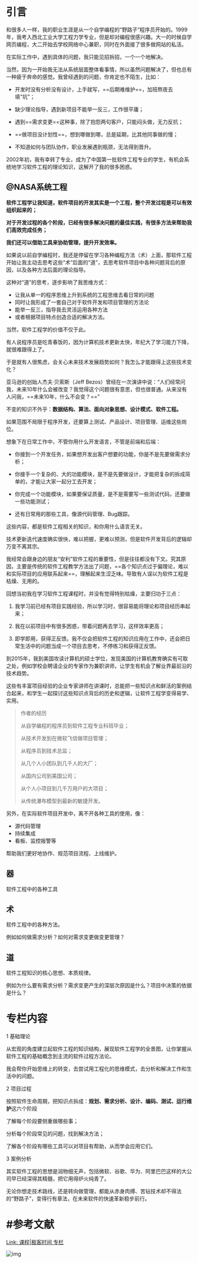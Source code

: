 # 引言

和很多人一样，我的职业生涯是从一个自学编程的“野路子”程序员开始的。1999年，我考入西北工业大学工程力学专业，但是却对编程很感兴趣。大一的时候自学网页编程，大二开始去学校网络中心兼职，同时在外面接了很多做网站的私活。



在实际工作中，遇到具体的问题，我只能见招拆招，一个一个地解决。

当然，因为一开始我无法从系统层面整体看事情，所以虽然问题解决了，但也总有一种疲于奔命的感觉。我曾经遇到的问题，你肯定也不陌生，比如：

- 开发时没有分析没有设计，上手就写，==后期难维护==，加班熬夜去填“坑”； 

- 缺少理论指导，遇到新项目不能举一反三，工作很平庸；

- 遇到==需求变更==这种事，除了抱怨两句客户，只能闷头做，无力反抗；

- ==做项目没计划性==，想到哪做到哪，总是延期，比其他同事做的慢；

- 不知道如何与团队协作，职业发展遇到瓶颈，无法得到晋升。 

2002年初，我有幸转了专业，成为了中国第一批软件工程专业的学生，有机会系统地学习软件工程的理论知识，这解开了我的很多困惑。



## @NASA系统工程

**软件工程学让我知道，软件项目的开发其实是一个工程，整个开发过程是可以有效组织起来的；**

**对于开发过程的各个阶段，已经有很多解决问题的最佳实践，有很多方法来帮助我们高效完成任务；**

**我们还可以借助工具来协助管理，提升开发效率。**



如果说以前自学编程时，我还是停留在学习各种编程方法（术）上面，那软件工程开始让我主动去思考这些“术”后面的“道”，去思考软件项目中各种问题背后的原因，以及各种方法后面的理论指导。

这种对“道”的思考，逐步影响了我思维方式：

- 让我从单一的程序思维上升到系统的工程思维去看日常的问题
- 同时让我形成了一套自己对于软件开发和项目管理的方法论
- 能举一反三，指导我去灵活运用各种方法
- 或者根据项目特点创造合适的解决方法。



当然，软件工程学的价值不仅于此。

有人说程序员是吃青春饭的，因为计算机技术更新太快，年纪大了学习能力下降，就很难跟得上了。

于是就有人很焦虑，会关心未来技术发展趋势如何？我怎么才能跟得上这些技术变化？

亚马逊的创始人杰夫·贝索斯（Jeff Bezos）曾经在一次演讲中说：“人们经常问我，未来10年什么会被改变？我觉得这个问题很有意思，但也很普通。从来没有人问我，==未来10年，什么不会变？==”



不变的知识不外乎：**数据结构、算法、面向对象思想、设计模式、软件工程。**

如果范围不局限于程序开发，还要算上测试、产品设计、项目管理、运维这些岗位。



想象下在日常工作中，不管你用什么开发语言，不管是前端和后端：

- 你接到一个开发任务，如果想开发出客户想要的功能，你是不是先要做需求分析；

- 你接手一个复杂的、大的功能模块，是不是先要做设计，才能把复杂的拆成简单的，才能让大家一起分工去开发；

- 你完成一个功能模块，如果要保证质量，是不是需要写一些测试代码，还要做一些功能测试；

- 还有日常用的那些工具，像源代码管理、Bug跟踪。

这些内容，都是软件工程相关的知识，和你用什么语言无关。





技术更新迭代速度确实很快，难以把握，更难以预测，但是软件开发背后的逻辑却万变不离其宗。

我经常会跟身边的朋友“安利”软件工程的重要性，但是往往都没有下文。究其原因，主要是传统的软件工程教学方法出了问题，==各个知识点过于偏理论，难以和实际项目的应用联系起来==，理解起来生涩乏味。导致有人误以为软件工程是枯燥、无用的。



回想当初我在学习软件工程课程时，并没有觉得特别枯燥，主要归功于三点：

1. 我学习前已经有项目实践经验，所以学习时，很容易能将理论和项目经历串起来；

2. 我在以前项目中有很多困惑，带着问题再去学习，这样效率更高；

3. 即学即用，获得正反馈。我不仅会把软件工程的知识应用在工作中，还会把日常生活中的问题当成一个项目去思考，不停练习和获得正反馈。



到2015年，我到美国攻读计算机的硕士学位，发现美国的计算机教育确实有可取之处，例如学校会聘请企业的专家作为兼职讲师，让学生有机会了解业界最前沿的技术趋势。

这些有丰富项目经验的企业专家讲师在讲课时，总能把一些知识点和鲜活的案例结合起来，和学生一起探讨这些知识点背后的历史和逻辑，让软件工程学变得易学、实用。

> 作者的经历
>
> 从自学编程的程序员到软件工程专业科班毕业；
>
> 从技术开发到在微软飞信做项目管理；
>
> 从程序员到技术总监；
>
> 从几个人小团队到几千人的大厂；
>
> 从国内公司到美国公司；
>
> 从个人小项目到几千万用户的大项目；
>
> 从传统瀑布模型到最新的敏捷开发。



另外，在实际软件项目开发中，离不开各种工具的使用，像：

- 源代码管理
- 持续集成
- 看板、监控报警等

帮助我们更好地协作、规范项目流程、上线维护。





## 器

软件工程中的各种工具



## 术

软件工程中的各种方法。

例如如何做需求分析？如何对需求变更做变更管理？



## 道

软件工程知识的核心思想、本质规律。

例如为什么要有需求分析？需求变更产生的深层次原因是什么？项目中决策的依据是什么？





# 专栏内容

1 基础理论

从宏观的角度建立起软件工程的知识结构，展现软件工程学的全景图，让你掌握从软件工程的基础概念到主流的软件过程方法论。

我会帮你开始思维上的转变，去尝试用工程化的思维模式，去分析和解决工作和生活中的问题。



2 项目过程

按照软件生命周期，把知识点拆成：**规划、需求分析、设计、编码、测试、运行维护**这六个阶段

了解每个阶段要侧重做哪些事；

分析每个阶段常见的问题，找到解决方法；

了解各个阶段有哪些工具可以对项目有帮助，从而学会应用它们。





3 案例分析

其实软件工程的思想是润物细无声，包括微软、谷歌、华为、阿里巴巴这样的大公司早已经深得其精髓，把它用得炉火纯青了。



无论你想走技术路线，还是转向做管理，都能从赤身肉搏、苦钻技术却不得法的“野路子”，变得行有章法，在未来软件的快速革新稳步前行。



# #参考文献

[Link: 课程|极客时间 专栏](https://time.geekbang.org/column/intro/158?utm_term=zeusLXRY5&utm_source=zhihu-ad&utm_medium=article&utm_campaign=100023701&utm_content=203369797)

![img](https://static001.geekbang.org/resource/image/14/d2/14137630743ea826b230e74436164ad2.jpg)